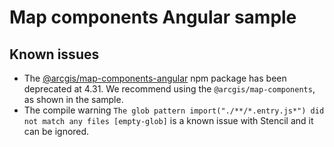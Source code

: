 # Map components Angular sample

## Known issues

- The [@arcgis/map-components-angular](https://www.npmjs.com/package/@arcgis/map-components-angular) npm package has been deprecated at 4.31. We recommend using the `@arcgis/map-components`, as shown in the sample.
- The compile warning `The glob pattern import("./**/*.entry.js*") did not match any files [empty-glob]` is a known issue with Stencil and it can be ignored.
